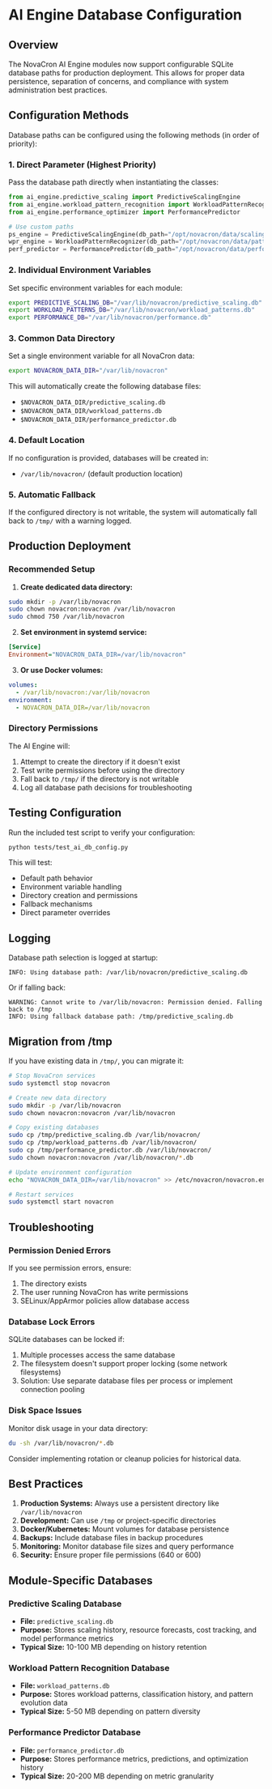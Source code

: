 # AI Engine Database Configuration

## Overview

The NovaCron AI Engine modules now support configurable SQLite database paths for production deployment. This allows for proper data persistence, separation of concerns, and compliance with system administration best practices.

## Configuration Methods

Database paths can be configured using the following methods (in order of priority):

### 1. Direct Parameter (Highest Priority)

Pass the database path directly when instantiating the classes:

```python
from ai_engine.predictive_scaling import PredictiveScalingEngine
from ai_engine.workload_pattern_recognition import WorkloadPatternRecognizer
from ai_engine.performance_optimizer import PerformancePredictor

# Use custom paths
ps_engine = PredictiveScalingEngine(db_path="/opt/novacron/data/scaling.db")
wpr_engine = WorkloadPatternRecognizer(db_path="/opt/novacron/data/patterns.db")
perf_predictor = PerformancePredictor(db_path="/opt/novacron/data/performance.db")
```

### 2. Individual Environment Variables

Set specific environment variables for each module:

```bash
export PREDICTIVE_SCALING_DB="/var/lib/novacron/predictive_scaling.db"
export WORKLOAD_PATTERNS_DB="/var/lib/novacron/workload_patterns.db"
export PERFORMANCE_DB="/var/lib/novacron/performance.db"
```

### 3. Common Data Directory

Set a single environment variable for all NovaCron data:

```bash
export NOVACRON_DATA_DIR="/var/lib/novacron"
```

This will automatically create the following database files:
- `$NOVACRON_DATA_DIR/predictive_scaling.db`
- `$NOVACRON_DATA_DIR/workload_patterns.db`
- `$NOVACRON_DATA_DIR/performance_predictor.db`

### 4. Default Location

If no configuration is provided, databases will be created in:
- `/var/lib/novacron/` (default production location)

### 5. Automatic Fallback

If the configured directory is not writable, the system will automatically fall back to `/tmp/` with a warning logged.

## Production Deployment

### Recommended Setup

1. **Create dedicated data directory:**
```bash
sudo mkdir -p /var/lib/novacron
sudo chown novacron:novacron /var/lib/novacron
sudo chmod 750 /var/lib/novacron
```

2. **Set environment in systemd service:**
```ini
[Service]
Environment="NOVACRON_DATA_DIR=/var/lib/novacron"
```

3. **Or use Docker volumes:**
```yaml
volumes:
  - /var/lib/novacron:/var/lib/novacron
environment:
  - NOVACRON_DATA_DIR=/var/lib/novacron
```

### Directory Permissions

The AI Engine will:
1. Attempt to create the directory if it doesn't exist
2. Test write permissions before using the directory
3. Fall back to `/tmp/` if the directory is not writable
4. Log all database path decisions for troubleshooting

## Testing Configuration

Run the included test script to verify your configuration:

```bash
python tests/test_ai_db_config.py
```

This will test:
- Default path behavior
- Environment variable handling
- Directory creation and permissions
- Fallback mechanisms
- Direct parameter overrides

## Logging

Database path selection is logged at startup:

```
INFO: Using database path: /var/lib/novacron/predictive_scaling.db
```

Or if falling back:

```
WARNING: Cannot write to /var/lib/novacron: Permission denied. Falling back to /tmp
INFO: Using fallback database path: /tmp/predictive_scaling.db
```

## Migration from /tmp

If you have existing data in `/tmp/`, you can migrate it:

```bash
# Stop NovaCron services
sudo systemctl stop novacron

# Create new data directory
sudo mkdir -p /var/lib/novacron
sudo chown novacron:novacron /var/lib/novacron

# Copy existing databases
sudo cp /tmp/predictive_scaling.db /var/lib/novacron/
sudo cp /tmp/workload_patterns.db /var/lib/novacron/
sudo cp /tmp/performance_predictor.db /var/lib/novacron/
sudo chown novacron:novacron /var/lib/novacron/*.db

# Update environment configuration
echo "NOVACRON_DATA_DIR=/var/lib/novacron" >> /etc/novacron/novacron.env

# Restart services
sudo systemctl start novacron
```

## Troubleshooting

### Permission Denied Errors

If you see permission errors, ensure:
1. The directory exists
2. The user running NovaCron has write permissions
3. SELinux/AppArmor policies allow database access

### Database Lock Errors

SQLite databases can be locked if:
1. Multiple processes access the same database
2. The filesystem doesn't support proper locking (some network filesystems)
3. Solution: Use separate database files per process or implement connection pooling

### Disk Space Issues

Monitor disk usage in your data directory:
```bash
du -sh /var/lib/novacron/*.db
```

Consider implementing rotation or cleanup policies for historical data.

## Best Practices

1. **Production Systems:** Always use a persistent directory like `/var/lib/novacron`
2. **Development:** Can use `/tmp` or project-specific directories
3. **Docker/Kubernetes:** Mount volumes for database persistence
4. **Backups:** Include database files in backup procedures
5. **Monitoring:** Monitor database file sizes and query performance
6. **Security:** Ensure proper file permissions (640 or 600)

## Module-Specific Databases

### Predictive Scaling Database
- **File:** `predictive_scaling.db`
- **Purpose:** Stores scaling history, resource forecasts, cost tracking, and model performance metrics
- **Typical Size:** 10-100 MB depending on history retention

### Workload Pattern Recognition Database
- **File:** `workload_patterns.db`
- **Purpose:** Stores workload patterns, classification history, and pattern evolution data
- **Typical Size:** 5-50 MB depending on pattern diversity

### Performance Predictor Database
- **File:** `performance_predictor.db`
- **Purpose:** Stores performance metrics, predictions, and optimization history
- **Typical Size:** 20-200 MB depending on metric granularity